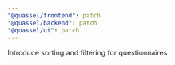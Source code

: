 ```yaml
---
"@quassel/frontend": patch
"@quassel/backend": patch
"@quassel/ui": patch
---
```


Introduce sorting and filtering for questionnaires
